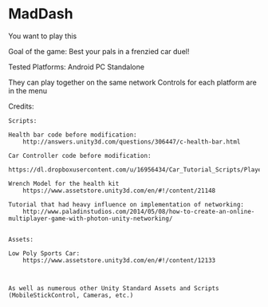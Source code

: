 # MadDash
You want to play this

Goal of the game:
Best your pals in a frenzied car duel!

Tested Platforms:
Android
PC Standalone

They can play together on the same network
Controls for each platform are in the menu

Credits:

	Scripts:

	Health bar code before modification:
		http://answers.unity3d.com/questions/306447/c-health-bar.html

	Car Controller code before modification:
		https://dl.dropboxusercontent.com/u/16956434/Car_Tutorial_Scripts/PlayerCar_Script.js
	
	Wrench Model for the health kit
		https://www.assetstore.unity3d.com/en/#!/content/21148
		
	Tutorial that had heavy influence on implementation of networking:
		http://www.paladinstudios.com/2014/05/08/how-to-create-an-online-multiplayer-game-with-photon-unity-networking/
	
	
	Assets:
	
	Low Poly Sports Car:
		https://www.assetstore.unity3d.com/en/#!/content/12133
		
		
		
	As well as numerous other Unity Standard Assets and Scripts (MobileStickControl, Cameras, etc.)
